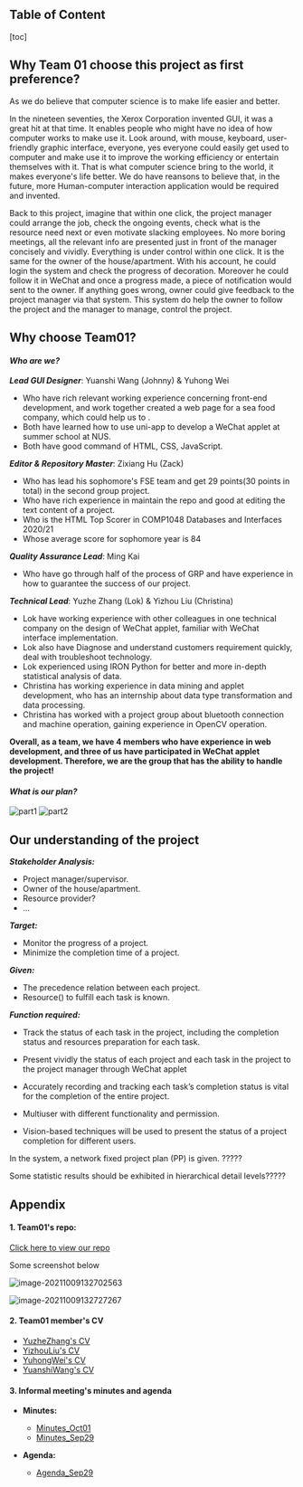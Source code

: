 ## Table of Content

[toc]

## Why Team 01 choose this project as first preference? 

As we do believe that computer science is to make life easier and better. 

In the nineteen seventies, the Xerox Corporation invented GUI, it was a great hit at that time. It enables people who might have  no idea of how computer works to make use it. Look around, with mouse, keyboard, user-friendly graphic interface, everyone, yes everyone could easily get used to computer and make use it to improve the working efficiency or entertain themselves with it. That is what computer science bring to the world, it makes everyone's life better. We do have reansons to believe that, in the future, more Human-computer interaction application would be required and invented. 

Back to this project, imagine that within one click, the project manager could arrange the job, check the ongoing events, check what is the resource need next or even motivate slacking employees. No more boring meetings, all the relevant info are presented just in front of the manager concisely and vividly. Everything is under control within one click. It is the same for the owner of the house/apartment. With his account, he could login the system and check the progress of decoration. Moreover he could follow it in WeChat and once a progress made, a piece of notification would sent to the owner. If anything goes wrong, owner could give feedback to the project manager via that system. This system do help the owner to follow the project and the manager to manage, control the project.





## Why choose Team01?

#### 	***Who are we?***

***Lead GUI Designer***: Yuanshi Wang (Johnny) & Yuhong Wei

- Who have rich relevant working experience concerning front-end development, and work together created a web page for a sea food company, which could help us to .
- Both have learned how to use uni-app to develop a WeChat applet at summer school at NUS.
- Both have good command of HTML, CSS, JavaScript.



***Editor & Repository Master***: Zixiang Hu (Zack)

- Who has lead his sophomore's FSE team and get 29 points(30 points in total) in the second group project.
- Who have rich experience in maintain the repo and good at editing the text content of a project.
- Who is the HTML Top Scorer in COMP1048 Databases and Interfaces 2020/21
- Whose average score for sophomore year is 84



***Quality Assurance Lead***: Ming Kai

- Who have go through half of the process of GRP and have experience in how to guarantee the success of our project.



***Technical Lead***: Yuzhe Zhang (Lok) & Yizhou Liu (Christina)

- Lok have working experience with other colleagues in one technical company on the design of WeChat applet, familiar with WeChat interface implementation. 
- Lok also have Diagnose and understand customers requirement quickly, deal with troubleshoot technology. 
- Lok experienced using IRON Python for better and more in-depth statistical analysis of data.
- Christina has working experience in data mining and applet development, who has an internship about data type transformation and data processing.
- Christina has worked with a project group about bluetooth connection and machine operation, gaining experience in OpenCV operation. 



**Overall, as a team, we have 4 members who have experience in web development, and three of us have participated in WeChat applet development. Therefore, we are the group that has the ability to handle the project!**



#### 	***What is our plan?***

![part1](Timetable/part1.png)
![part2](Timetable/part2.jpg)


## Our understanding of the project

***Stakeholder Analysis:***

- Project manager/supervisor.
- Owner of the house/apartment.
- Resource provider?
- ...



***Target:*** 

- Monitor the progress of a project.
- Minimize the completion time of a project.



***Given:***

- The precedence relation between each project.
- Resource() to fulfill each task is known.



***Function required:***

- Track the status of each task in the project, including the completion status and resources preparation for each task.
- Present vividly the status of each project and each task in the project to the project manager through WeChat applet

- Accurately recording and tracking each task’s completion status is vital for the completion of the entire project.
- Multiuser with different functionality and permission.
- Vision-based techniques will be used to present the status of a project completion for different users.








In the system, a network fixed project plan (PP) is given. ?????

Some statistic results should be exhibited in hierarchical detail levels?????









## Appendix 

#### 1. Team01's repo: 

[Click here to view our repo](https://csprojects.nottingham.edu.cn/scyzh6/team202101)

Some screenshot below

![image-20211009132702563](RepoImage/image-20211009132702563.png)

![image-20211009132727267](RepoImage/image-20211009132727267.png)





#### 2. Team01 member's CV
 - [YuzheZhang's CV](CV/CV_YuzheZhang.pdf)
 - [YizhouLiu's CV](CV/CV_YizhouLiu.pdf)
 - [YuhongWei's CV](CV/CV_YuhongWei.pdf)
 - [YuanshiWang's CV](CV/CV_YuanshiWang.pdf)


#### 3. Informal meeting's minutes and agenda

- **Minutes:**
  - [Minutes_Oct01](Minutes/Minutes_Oct01.pdf)
  - [Minutes_Sep29](Minutes/Minutes_Sep29.pdf)

- **Agenda:**
  - [Agenda_Sep29](Agendas/Agenda_Sep29.pdf)

















